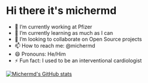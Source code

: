 # Hi there it's michermd

- 🔭 I’m currently working at Pfizer
- 🌱 I’m currently learning as much as I can
- 👯 I’m looking to collaborate on Open Source projects
- 📫 How to reach me: @michermd
- 😄 Pronouns: He/Him
- ⚡ Fun fact: I used to be an interventional cardiologist

[![Michermd's GitHub stats](https://github-readme-stats.vercel.app/api?username=michermd)](https://github.com/michermd/github-readme-stats)

